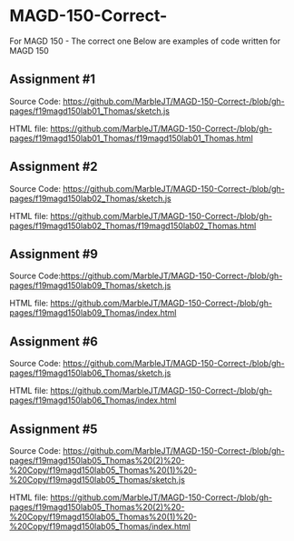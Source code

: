 # MAGD-150-Correct-
For MAGD 150 - The correct one
Below are examples of code written for MAGD 150

## Assignment #1 

Source Code: https://github.com/MarbleJT/MAGD-150-Correct-/blob/gh-pages/f19magd150lab01_Thomas/sketch.js

HTML file: https://github.com/MarbleJT/MAGD-150-Correct-/blob/gh-pages/f19magd150lab01_Thomas/f19magd150lab01_Thomas.html


## Assignment #2

Source Code: https://github.com/MarbleJT/MAGD-150-Correct-/blob/gh-pages/f19magd150lab02_Thomas/sketch.js

HTML file: https://github.com/MarbleJT/MAGD-150-Correct-/blob/gh-pages/f19magd150lab02_Thomas/f19magd150lab02_Thomas.html


## Assignment #9

Source Code:https://github.com/MarbleJT/MAGD-150-Correct-/blob/gh-pages/f19magd150lab09_Thomas/sketch.js

HTML file: https://github.com/MarbleJT/MAGD-150-Correct-/blob/gh-pages/f19magd150lab09_Thomas/index.html


## Assignment #6

Source Code: https://github.com/MarbleJT/MAGD-150-Correct-/blob/gh-pages/f19magd150lab06_Thomas/sketch.js

HTML file: https://github.com/MarbleJT/MAGD-150-Correct-/blob/gh-pages/f19magd150lab06_Thomas/index.html


## Assignment #5

Source Code: https://github.com/MarbleJT/MAGD-150-Correct-/blob/gh-pages/f19magd150lab05_Thomas%20(2)%20-%20Copy/f19magd150lab05_Thomas%20(1)%20-%20Copy/f19magd150lab05_Thomas/sketch.js

HTML file: https://github.com/MarbleJT/MAGD-150-Correct-/blob/gh-pages/f19magd150lab05_Thomas%20(2)%20-%20Copy/f19magd150lab05_Thomas%20(1)%20-%20Copy/f19magd150lab05_Thomas/index.html

